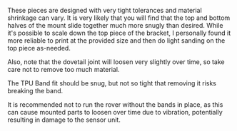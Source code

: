 These pieces are designed with very tight tolerances and material shrinkage can vary. It is very likely that you will find that the top and bottom halves of the mount slide together much more snugly than desired. While it's possible to scale down the top piece of the bracket, I personally found it more reliable to print at the provided size and then do light sanding on the top piece as-needed.

Also, note that the dovetail joint will loosen very slightly over time, so take care not to remove too much material. 

The TPU Band fit should be snug, but not so tight that removing it risks breaking the band.

It is recommended not to run the rover without the bands in place, as this can cause mounted parts to loosen over time due to vibration, potentially resulting in damage to the sensor unit.
